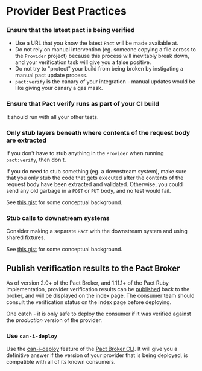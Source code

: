 # Provider Best Practices

### Ensure that the latest pact is being verified

- Use a URL that you know the latest `Pact` will be made available at.
- Do not rely on manual intervention (eg. someone copying a file across to the `Provider` project) because this process will inevitably break down, and your verification task will give you a false positive.
- Do not try to "protect" your build from being broken by instigating a manual pact update process.
- `pact:verify` is the canary of your integration - manual updates would be like giving your canary a gas mask.

### Ensure that Pact verify runs as part of your CI build

It should run with all your other tests.

### Only stub layers beneath where contents of the request body are extracted

If you don't have to stub anything in the `Provider` when running `pact:verify`, then don't.

If you do need to stub something (eg. a downstream system), make sure that you only stub the code that gets executed after the contents of the request body have been extracted and validated. Otherwise, you could send any old garbage in a `POST` or `PUT` body, and no test would fail.

See [this gist](https://gist.github.com/bethesque/43eef1bf47afea4445c8b8bdebf28df0) for some conceptual background.

### Stub calls to downstream systems

Consider making a separate `Pact` with the downstream system and using shared fixtures.

See [this gist](https://gist.github.com/bethesque/43eef1bf47afea4445c8b8bdebf28df0) for some conceptual background.

## Publish verification results to the Pact Broker

As of version 2.0+ of the Pact Broker, and 1.11.1+ of the Pact Ruby implementation, provider verification results can be [published](https://github.com/pact-foundation/pact_broker/wiki/Provider-verification-results) back to the broker, and will be displayed on the index page. The consumer team should consult the verification status on the index page before deploying.

One catch - it is only safe to deploy the consumer if it was verified against the _production_ version of the provider.

### Use `can-i-deploy`

Use the [can-i-deploy](https://github.com/pact-foundation/pact_broker/wiki/Provider-verification-results) feature of the [Pact Broker CLI](https://github.com/pact-foundation/pact_broker-client#can-i-deploy). It will give you a definitive answer if the version of your provider that is being deployed, is compatible with all of its known consumers.
